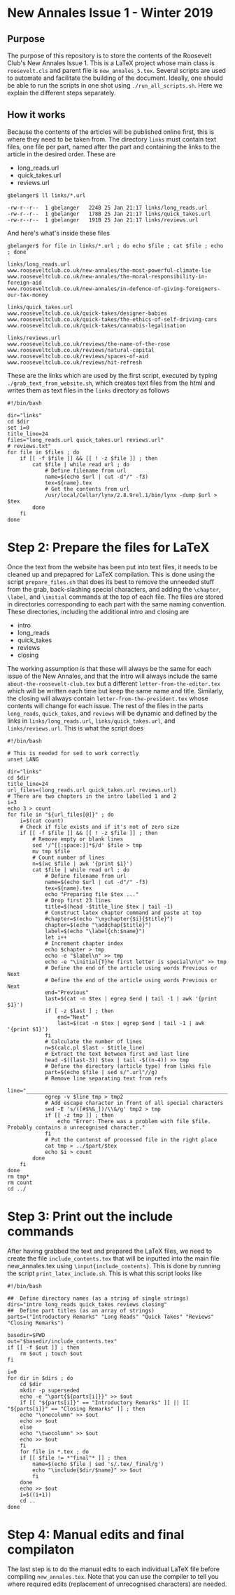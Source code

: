 # New Annales Issue 1 - Winter 2019

## Purpose

The purpose of this repository is to store the contents of the Roosevelt Club's New Annales Issue 1. This is a LaTeX project whose main class is `roosevelt.cls` and parent file is `new_annales_5.tex`. Several scripts are used to automate and facilitate the building of the document. Ideally, one should be able to run the scripts in one shot using `./run_all_scripts.sh`. Here we explain the different steps separately.

## How it works

Because the contents of the articles will be published online first, this is where they need to be taken from. The directory `links` must contain text files, one file per part, named after the part and containing the links to the article in the desired order. These are

- long_reads.url
- quick_takes.url
- reviews.url

```
gbelanger$ ll links/*.url

-rw-r--r--  1 gbelanger   224B 25 Jan 21:17 links/long_reads.url
-rw-r--r--  1 gbelanger   178B 25 Jan 21:17 links/quick_takes.url
-rw-r--r--  1 gbelanger   191B 25 Jan 21:17 links/reviews.url
```

And here's what's inside these files

```
gbelanger$ for file in links/*.url ; do echo $file ; cat $file ; echo ; done`

links/long_reads.url
www.rooseveltclub.co.uk/new-annales/the-most-powerful-climate-lie
www.rooseveltclub.co.uk/new-annales/the-moral-responsibility-in-foreign-aid
www.rooseveltclub.co.uk/new-annales/in-defence-of-giving-foreigners-our-tax-money

links/quick_takes.url
www.rooseveltclub.co.uk/quick-takes/designer-babies
www.rooseveltclub.co.uk/quick-takes/the-ethics-of-self-driving-cars
www.rooseveltclub.co.uk/quick-takes/cannabis-legalisation

links/reviews.url
www.rooseveltclub.co.uk/reviews/the-name-of-the-rose
www.rooseveltclub.co.uk/reviews/natural-capital
www.rooseveltclub.co.uk/reviews/spaces-of-aid
www.rooseveltclub.co.uk/reviews/hit-refresh
```

These are the links which are used by the first script, executed by typing  `./grab_text_from_website.sh`, which creates text files from the html and writes them as text files in the `links` directory as follows

```
#!/bin/bash

dir="links"
cd $dir
set i=0
title_line=24
files="long_reads.url quick_takes.url reviews.url"
# reviews.txt"
for file in $files ; do
    if [[ -f $file ]] && [[ ! -z $file ]] ; then
        cat $file | while read url ; do
            # Define filename from url
            name=$(echo $url | cut -d"/" -f3)
            tex=${name}.tex
            # Get the contents from url
            /usr/local/Cellar/lynx/2.8.9rel.1/bin/lynx -dump $url > $tex
        done
    fi
done
```

# Step 2: Prepare the files for LaTeX

Once the text from the website has been put into text files, it needs to be cleaned up and prepapred for LaTeX compilation. This is done using the script `prepare_files.sh` that does its best to remove the unneeded stuff from the grab, back-slashing special characters, and adding the `\chapter`, `\label`, and `\initial` commands at the top of each file. The files are stored in directories corresponding to each part with the same naming convention. These directories, including the additional intro and closing are

- intro
- long_reads
- quick_takes
- reviews
- closing

The working assumption is that these will always be the same for each issue of the New Annales, and that the intro will always include the same `about-the-roosevelt-club.tex` but a different `letter-from-the-editor.tex` which will be written each time but keep the same name and title. Similarly, the closing will always contain `letter-from-the-president.tex` whose contents will change for each issue. The rest of the files in the parts `long_reads`, `quick_takes`, and `reviews` will be dynamic and defined by the links in `links/long_reads.url`, `links/quick_takes.url`, and `links/reviews.url`. This is what the script does

```
#!/bin/bash

# This is needed for sed to work correctly
unset LANG

dir="links"
cd $dir
title_line=24
url_files=(long_reads.url quick_takes.url reviews.url)
# There are two chapters in the intro labelled 1 and 2
i=3
echo 3 > count
for file in "${url_files[@]}" ; do
    i=$(cat count)
    # Check if file exists and if it's not of zero size
    if [[ -f $file ]] && [[ ! -z $file ]] ; then
        # Remove empty or blank lines 
        sed '/^[[:space:]]*$/d' $file > tmp 
        mv tmp $file
        # Count number of lines
        n=$(wc $file | awk '{print $1}')
        cat $file | while read url ; do
            # Define filename from url
            name=$(echo $url | cut -d"/" -f3)
            tex=${name}.tex
            echo "Preparing file $tex ..."
            # Drop first 23 lines
            title=$(head -$title_line $tex | tail -1)
            # Construct latex chapter command and paste at top
            #chapter=$(echo "\mychapter{$i}{$title}")
            chapter=$(echo "\addchap{$title}")
            label=$(echo "\label{ch:$name}")
            let i++
            # Increment chapter index
            echo $chapter > tmp
            echo -e "$label\n" >> tmp
            echo -e "\initial{T}he first letter is special\n\n" >> tmp
            # Define the end of the article using words Previous or Next
            # Define the end of the article using words Previous or Next
            end="Previous"
            last=$(cat -n $tex | egrep $end | tail -1 | awk '{print $1}')
            if [ -z $last ] ; then
                end="Next"
                last=$(cat -n $tex | egrep $end | tail -1 | awk '{print $1}')
            fi
            # Calculate the number of lines
            n=$(calc.pl $last - $title_line)
            # Extract the text between first and last line
            head -$((last-3)) $tex | tail -$((n-4)) >> tmp
            # Define the directory (article type) from links file
            part=$(echo $file | sed s/".url"//g)
            # Remove line separating text from refs
            line="__________________________________________________________________"
            egrep -v $line tmp > tmp2
            # Add escape character in front of all special characters
            sed -E 's/([#$%&_])/\\&/g' tmp2 > tmp
            if [[ -z tmp ]] ; then
                echo "Error: There was a problem with file $file. Probably contains a unrecognised character."
            fi
            # Put the contenst of processed file in the right place
            cat tmp > ../$part/$tex
            echo $i > count
        done
    fi
done
rm tmp*
rm count
cd ../
```

# Step 3: Print out the include commands 

After having grabbed the text and prepared the LaTeX files, we need to create the file `include_contents.tex` that will be inputted into the main file new_annales.tex using `\input{include_contents}`. This is done by running the script `print_latex_include.sh`. This is what this script looks like

```
#!/bin/bash

##  Define directory names (as a string of single strings) 
dirs="intro long_reads quick_takes reviews closing"
##  Define part titles (as an array of strings)
parts=("Introductory Remarks" "Long Reads" "Quick Takes" "Reviews" "Closing Remarks")

basedir=$PWD
out="$basedir/include_contents.tex"
if [[ -f $out ]] ; then
    rm $out ; touch $out
fi

i=0
for dir in $dirs ; do
    cd $dir
    mkdir -p superseded
    echo -e "\part{${parts[i]}}" >> $out
    if [[ "${parts[i]}" == "Introductory Remarks" ]] || [[ "${parts[i]}" == "Closing Remarks" ]] ; then
    echo "\onecolumn" >> $out
    echo >> $out
    else
    echo "\twocolumn" >> $out
    echo >> $out
    fi
    for file in *.tex ; do
    if [[ $file != *"final"* ]] ; then
        name=$(echo $file | sed 's/.tex/_final/g')
	    echo "\include{$dir/$name}" >> $out
	    fi
    done
    echo >> $out
    i=$((i+1))
    cd ..
done
```

# Step 4: Manual edits and final compilaton

The last step is to do the manual edits to each individual LaTeX file before compiling `new_annales.tex`. Note that you can use the compiler to tell you where required edits (replacement of unrecognised characters) are needed.

